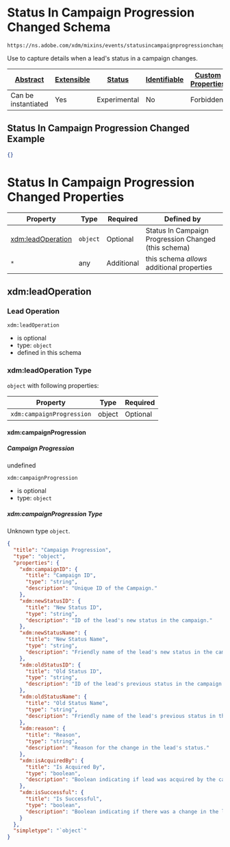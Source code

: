
# Status In Campaign Progression Changed Schema

```
https://ns.adobe.com/xdm/mixins/events/statusincampaignprogressionchanged
```

Use to capture details when a lead's status in a campaign changes.

| [Abstract](../../../../abstract.md) | [Extensible](../../../../extensions.md) | [Status](../../../../status.md) | [Identifiable](../../../../id.md) | [Custom Properties](../../../../extensions.md) | [Additional Properties](../../../../extensions.md) | Defined In |
|-------------------------------------|-----------------------------------------|---------------------------------|-----------------------------------|------------------------------------------------|----------------------------------------------------|------------|
| Can be instantiated | Yes | Experimental | No | Forbidden | Permitted | [mixins/experience-event/events/statusincampaignprogressionchanged.schema.json](mixins/experience-event/events/statusincampaignprogressionchanged.schema.json) |

## Status In Campaign Progression Changed Example
```json
{}
```

# Status In Campaign Progression Changed Properties

| Property | Type | Required | Defined by |
|----------|------|----------|------------|
| [xdm:leadOperation](#xdmleadoperation) | `object` | Optional | Status In Campaign Progression Changed (this schema) |
| `*` | any | Additional | this schema *allows* additional properties |

## xdm:leadOperation
### Lead Operation

`xdm:leadOperation`
* is optional
* type: `object`
* defined in this schema

### xdm:leadOperation Type


`object` with following properties:


| Property | Type | Required |
|----------|------|----------|
| `xdm:campaignProgression`| object | Optional |



#### xdm:campaignProgression
##### Campaign Progression

undefined

`xdm:campaignProgression`
* is optional
* type: `object`

##### xdm:campaignProgression Type

Unknown type `object`.

```json
{
  "title": "Campaign Progression",
  "type": "object",
  "properties": {
    "xdm:campaignID": {
      "title": "Campaign ID",
      "type": "string",
      "description": "Unique ID of the Campaign."
    },
    "xdm:newStatusID": {
      "title": "New Status ID",
      "type": "string",
      "description": "ID of the lead's new status in the campaign."
    },
    "xdm:newStatusName": {
      "title": "New Status Name",
      "type": "string",
      "description": "Friendly name of the lead's new status in the campaign."
    },
    "xdm:oldStatusID": {
      "title": "Old Status ID",
      "type": "string",
      "description": "ID of the lead's previous status in the campaign."
    },
    "xdm:oldStatusName": {
      "title": "Old Status Name",
      "type": "string",
      "description": "Friendly name of the lead's previous status in the campaign."
    },
    "xdm:reason": {
      "title": "Reason",
      "type": "string",
      "description": "Reason for the change in the lead's status."
    },
    "xdm:isAcquiredBy": {
      "title": "Is Acquired By",
      "type": "boolean",
      "description": "Boolean indicating if lead was acquired by the campaign."
    },
    "xdm:isSuccessful": {
      "title": "Is Successful",
      "type": "boolean",
      "description": "Boolean indicating if there was a change in the lead's status."
    }
  },
  "simpletype": "`object`"
}
```










